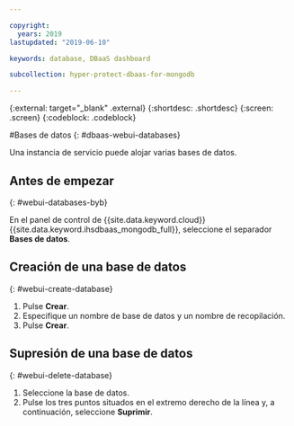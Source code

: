 ```yaml
---

copyright:
  years: 2019
lastupdated: "2019-06-10"

keywords: database, DBaaS dashboard

subcollection: hyper-protect-dbaas-for-mongodb

---
```


{:external: target="_blank" .external}
{:shortdesc: .shortdesc}
{:screen: .screen}
{:codeblock: .codeblock}


#Bases de datos
{: #dbaas-webui-databases}

Una instancia de servicio puede alojar varias bases de datos.

## Antes de empezar
{: #webui-databases-byb}

En el panel de control de {{site.data.keyword.cloud}} {{site.data.keyword.ihsdbaas_mongodb_full}}, seleccione el separador **Bases de datos**.

## Creación de una base de datos
{: #webui-create-database}

1. Pulse **Crear**.
2. Especifique un nombre de base de datos y un nombre de recopilación.
3. Pulse **Crear**.

## Supresión de una base de datos
{: #webui-delete-database}

1. Seleccione la base de datos.
2. Pulse los tres puntos situados en el extremo derecho de la línea y, a continuación, seleccione **Suprimir**.
